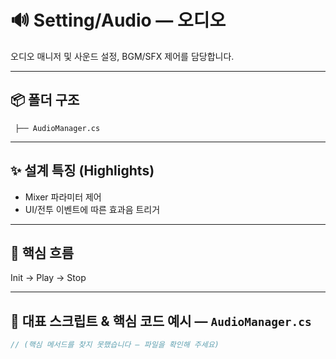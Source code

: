 # 🔊 Setting/Audio — 오디오

오디오 매니저 및 사운드 설정, BGM/SFX 제어를 담당합니다.

---

## 📦 폴더 구조
```
 ├── AudioManager.cs
```

---

## ✨ 설계 특징 (Highlights)
- Mixer 파라미터 제어
- UI/전투 이벤트에 따른 효과음 트리거

---

## 🔁 핵심 흐름
Init → Play → Stop

---

## 🧩 대표 스크립트 & 핵심 코드 예시 — `AudioManager.cs`
```csharp
// (핵심 메서드를 찾지 못했습니다 — 파일을 확인해 주세요)
```
